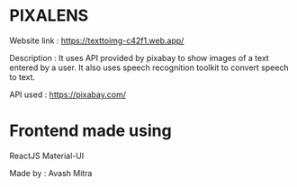 # PIXALENS

Website link : https://texttoimg-c42f1.web.app/

Description : It uses API provided by pixabay to show images of a text entered by a user. It also uses speech recognition toolkit to convert speech to text.

API used : https://pixabay.com/

# Frontend made using

ReactJS
Material-UI

Made by : Avash Mitra
